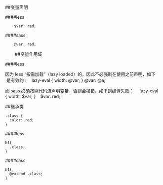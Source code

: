 ##变量声明

####less
        
        $var: red;
        
####sass

        @var: red;
        
##变量作用域

####less

因为 less “按需加载”（lazy loaded）的，因此不必强制在使用之前声明，如下  是有效的：
  
    lazy-eval {
        width: @var;
    }
    @var: @a;
    
而 sass 必须按照代码流声明变量，否则会报错，如下则编译失败：
    
    lazy-eval {
        width: $var;
    }
    $var: red;

##继承类

    .class {
      color: red;
    }
  
####less
  
    h1{
      .class;
    }

####sass

    h1{
      @extend .class;
    }
